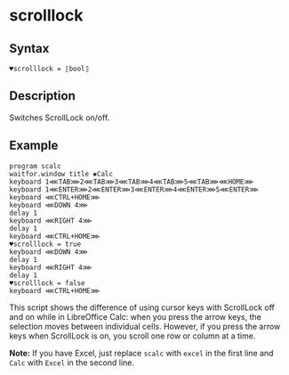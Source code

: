 # scrolllock

## Syntax

```G1ANT
♥scrolllock = ⟦bool⟧
```

## Description

Switches ScrollLock on/off.

## Example

```G1ANT
program scalc
waitfor.window title ✱Calc
keyboard 1⋘TAB⋙2⋘TAB⋙3⋘TAB⋙4⋘TAB⋙5⋘TAB⋙⋘HOME⋙
keyboard 1⋘ENTER⋙2⋘ENTER⋙3⋘ENTER⋙4⋘ENTER⋙5⋘ENTER⋙
keyboard ⋘CTRL+HOME⋙
keyboard ⋘DOWN 4⋙
delay 1
keyboard ⋘RIGHT 4⋙
delay 1
keyboard ⋘CTRL+HOME⋙
♥scrolllock = true
keyboard ⋘DOWN 4⋙
delay 1
keyboard ⋘RIGHT 4⋙
delay 1
♥scrolllock = false
keyboard ⋘CTRL+HOME⋙
```

This script shows the difference of using cursor keys with ScrollLock off and on while in LibreOffice Calc: when you press the arrow keys, the selection moves between individual cells. However, if you press the arrow keys when ScrollLock is on, you scroll one row or column at a time.

**Note:** If you have Excel, just replace `scalc` with `excel` in the first line and `Calc` with `Excel` in the second line.
